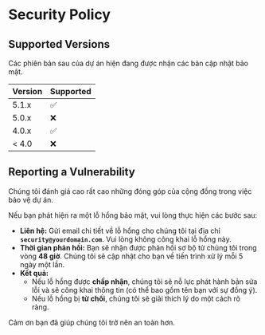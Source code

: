 # Security Policy

## Supported Versions

Các phiên bản sau của dự án hiện đang được nhận các bản cập nhật bảo mật.

| Version | Supported          |
| ------- | ------------------ |
| 5.1.x   | :white_check_mark: |
| 5.0.x   | :x:                |
| 4.0.x   | :white_check_mark: |
| < 4.0   | :x:                |

## Reporting a Vulnerability

Chúng tôi đánh giá cao rất cao những đóng góp của cộng đồng trong việc bảo vệ dự án.

Nếu bạn phát hiện ra một lỗ hổng bảo mật, vui lòng thực hiện các bước sau:

*   **Liên hệ:** Gửi email chi tiết về lỗ hổng cho chúng tôi tại địa chỉ **`security@yourdomain.com`**. Vui lòng không công khai lỗ hổng này.
*   **Thời gian phản hồi:** Bạn sẽ nhận được phản hồi sơ bộ từ chúng tôi trong vòng **48 giờ**. Chúng tôi sẽ cập nhật cho bạn về tiến trình xử lý mỗi 5 ngày một lần.
*   **Kết quả:**
    *   Nếu lỗ hổng được **chấp nhận**, chúng tôi sẽ nỗ lực phát hành bản sửa lỗi và sẽ công khai thông tin (có thể bao gồm tên bạn với sự đồng ý).
    *   Nếu lỗ hổng bị **từ chối**, chúng tôi sẽ giải thích lý do một cách rõ ràng.

Cảm ơn bạn đã giúp chúng tôi trở nên an toàn hơn.
